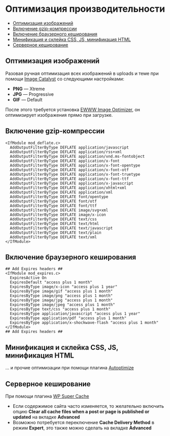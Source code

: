 # Оптимизация производительности

* [Оптимизация изображений](#Оптимизация-изображений)
* [Включение gzip-компрессии](#Включение-gzip-компрессии)
* [Включение браузерного кеширования](#Включение-браузерного-кеширования)
* [Минификация и склейка CSS, JS, минификация HTML](#Минификация-и-склейка-css-js-минификация-html)
* [Серверное кеширование](#Серверное-кеширование)

## Оптимизация изображений
Разовая ручная оптимизация всех изображений в uploads и теме при помощи [Image Catalyst](https://github.com/lorents17/iCatalyst) со следующими настройками:

* **PNG** — Xtreme
* **JPG** — Progressive
* **GIF** — Default

После этого требуется установка [EWWW Image Optimizer](https://ru.wordpress.org/plugins/ewww-image-optimizer/), он оптимизирует изображения прямо при загрузке.

## Включение gzip-компрессии
```
<IfModule mod_deflate.c>
  AddOutputFilterByType DEFLATE application/javascript
  AddOutputFilterByType DEFLATE application/rss+xml
  AddOutputFilterByType DEFLATE application/vnd.ms-fontobject
  AddOutputFilterByType DEFLATE application/x-font
  AddOutputFilterByType DEFLATE application/x-font-opentype
  AddOutputFilterByType DEFLATE application/x-font-otf
  AddOutputFilterByType DEFLATE application/x-font-truetype
  AddOutputFilterByType DEFLATE application/x-font-ttf
  AddOutputFilterByType DEFLATE application/x-javascript
  AddOutputFilterByType DEFLATE application/xhtml+xml
  AddOutputFilterByType DEFLATE application/xml
  AddOutputFilterByType DEFLATE font/opentype
  AddOutputFilterByType DEFLATE font/otf
  AddOutputFilterByType DEFLATE font/ttf
  AddOutputFilterByType DEFLATE image/svg+xml
  AddOutputFilterByType DEFLATE image/x-icon
  AddOutputFilterByType DEFLATE text/css
  AddOutputFilterByType DEFLATE text/html
  AddOutputFilterByType DEFLATE text/javascript
  AddOutputFilterByType DEFLATE text/plain
  AddOutputFilterByType DEFLATE text/xml
</IfModule>
```

## Включение браузерного кеширования
```
## Add Expires headers ##
<IfModule mod_expires.c>
  ExpiresActive On
  ExpiresDefault "access plus 1 month"
  ExpiresByType image/x-icon "access plus 1 year"
  ExpiresByType image/gif "access plus 1 month"
  ExpiresByType image/png "access plus 1 month"
  ExpiresByType image/jpg "access plus 1 month"
  ExpiresByType image/jpeg "access plus 1 month"
  ExpiresByType text/css "access plus 1 month"
  ExpiresByType application/javascript "access plus 1 year"
  ExpiresByType application/pdf "access plus 1 month"
  ExpiresByType application/x-shockwave-flash "access plus 1 month"
</IfModule>
## Add Expires headers ##
```

## Минификация и склейка CSS, JS, минификация HTML
… и прочие оптимизации при помощи плагина [Autoptimize](https://wordpress.org/plugins/autoptimize/)

## Серверное кеширование
При помощи плагина [WP Super Cache](https://wordpress.org/plugins/wp-super-cache/)

* Если содержимое сайта часто изменяется, то желательно включить опцию **Clear all cache files when a post or page is published or updated** на вкладке **Advanced**
* Возможно потребуется переключение **Cache Delivery Method** в режим **Expert**, это также можно сделать на вкладке **Advanced**
